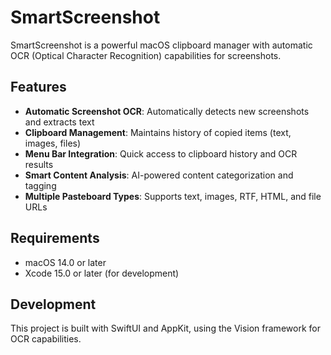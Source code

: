 # SmartScreenshot

SmartScreenshot is a powerful macOS clipboard manager with automatic OCR (Optical Character Recognition) capabilities for screenshots.

## Features

- **Automatic Screenshot OCR**: Automatically detects new screenshots and extracts text
- **Clipboard Management**: Maintains history of copied items (text, images, files)
- **Menu Bar Integration**: Quick access to clipboard history and OCR results
- **Smart Content Analysis**: AI-powered content categorization and tagging
- **Multiple Pasteboard Types**: Supports text, images, RTF, HTML, and file URLs

## Requirements

- macOS 14.0 or later
- Xcode 15.0 or later (for development)

## Development

This project is built with SwiftUI and AppKit, using the Vision framework for OCR capabilities.

